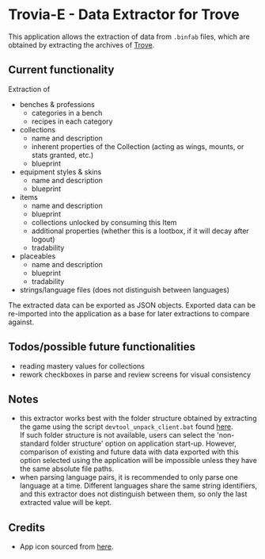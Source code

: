 # Trovia-E - Data Extractor for Trove

This application allows the extraction of data from `.binfab` files, which are obtained by extracting the archives of [Trove](https://www.trionworlds.com/trove/en/).

## Current functionality

Extraction of

- benches & professions
    - categories in a bench
    - recipes in each category
- collections
    - name and description
    - inherent properties of the Collection (acting as wings, mounts, or stats granted, etc.)
    - blueprint
- equipment styles & skins
    - name and description
    - blueprint
- items
    - name and description
    - blueprint
    - collections unlocked by consuming this Item
    - additional properties (whether this is a lootbox, if it will decay after logout)
    - tradability
- placeables
    - name and description
    - blueprint
    - tradability
- strings/language files (does not distinguish between languages)

The extracted data can be exported as JSON objects. Exported data can be re-imported into the application as a base for later extractions to compare against.

## Todos/possible future functionalities

- reading mastery values for collections
- rework checkboxes in parse and review screens for visual consistency

## Notes

- this extractor works best with the folder structure obtained by extracting the game using the script `devtool_unpack_client.bat` found [here](https://gist.github.com/chrmoritz/c304dead49ce6a38653f).  
  If such folder structure is not available, users can select the 'non-standard folder structure' option on application start-up. However, comparison of existing and future data with data exported with this option selected using the application will be impossible unless they have the same absolute file paths.
- when parsing language pairs, it is recommended to only parse one language at a time. Different languages share the same string identifiers, and this extractor does not distinguish between them, so only the last extracted value will be kept.

## Credits

- App icon sourced from [here](https://icon-icons.com/icon/cube/111065).

